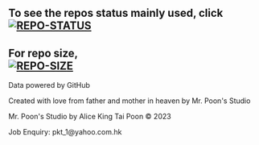 ## To see the repos status mainly used, click <br />[![REPO-STATUS](.github/button-status.jpg)](REPO-STATUS.md "REPO-STATUS")
## For repo size, <br />[![REPO-SIZE](.github/button-size.jpg)](REPO-SIZE.md "REPO-SIZE")

<p> Data powered by GitHub
<p> Created with love from father and mother in heaven by Mr. Poon's Studio
<p> Mr. Poon's Studio by Alice King Tai Poon © 2023
<p> Job Enquiry: pkt_1@yahoo.com.hk

